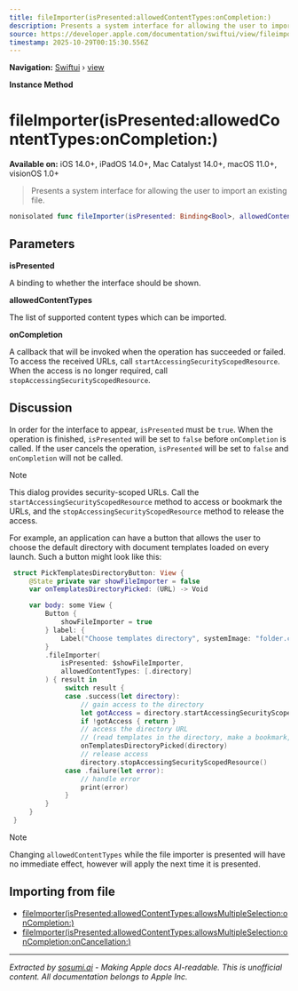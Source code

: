 ```yaml
---
title: fileImporter(isPresented:allowedContentTypes:onCompletion:)
description: Presents a system interface for allowing the user to import an existing file.
source: https://developer.apple.com/documentation/swiftui/view/fileimporter(ispresented:allowedcontenttypes:oncompletion:)
timestamp: 2025-10-29T00:15:30.556Z
---
```


**Navigation:** [Swiftui](/documentation/swiftui) › [view](/documentation/swiftui/view)

**Instance Method**

# fileImporter(isPresented:allowedContentTypes:onCompletion:)

**Available on:** iOS 14.0+, iPadOS 14.0+, Mac Catalyst 14.0+, macOS 11.0+, visionOS 1.0+

> Presents a system interface for allowing the user to import an existing file.

```swift
nonisolated func fileImporter(isPresented: Binding<Bool>, allowedContentTypes: [UTType], onCompletion: @escaping (Result<URL, any Error>) -> Void) -> some View
```

## Parameters

**isPresented**

A binding to whether the interface should be shown.



**allowedContentTypes**

The list of supported content types which can be imported.



**onCompletion**

A callback that will be invoked when the operation has succeeded or failed. To access the received URLs, call `startAccessingSecurityScopedResource`. When the access is no longer required, call `stopAccessingSecurityScopedResource`.



## Discussion

In order for the interface to appear, `isPresented` must be `true`. When the operation is finished, `isPresented` will be set to `false` before `onCompletion` is called. If the user cancels the operation, `isPresented` will be set to `false` and `onCompletion` will not be called.

> [!NOTE]
> This dialog provides security-scoped URLs. Call the `startAccessingSecurityScopedResource` method to access or bookmark the URLs, and the `stopAccessingSecurityScopedResource` method to release the access.

For example, an application can have a button that allows the user to choose the default directory with document templates loaded on every launch. Such a button might look like this:

```swift
 struct PickTemplatesDirectoryButton: View {
     @State private var showFileImporter = false
     var onTemplatesDirectoryPicked: (URL) -> Void

     var body: some View {
         Button {
             showFileImporter = true
         } label: {
             Label("Choose templates directory", systemImage: "folder.circle")
         }
         .fileImporter(
             isPresented: $showFileImporter,
             allowedContentTypes: [.directory]
         ) { result in
              switch result {
              case .success(let directory):
                  // gain access to the directory
                  let gotAccess = directory.startAccessingSecurityScopedResource()
                  if !gotAccess { return }
                  // access the directory URL
                  // (read templates in the directory, make a bookmark, etc.)
                  onTemplatesDirectoryPicked(directory)
                  // release access
                  directory.stopAccessingSecurityScopedResource()
              case .failure(let error):
                  // handle error
                  print(error)
              }
         }
     }
 }
```

> [!NOTE]
> Changing `allowedContentTypes` while the file importer is presented will have no immediate effect, however will apply the next time it is presented.

## Importing from file

- [fileImporter(isPresented:allowedContentTypes:allowsMultipleSelection:onCompletion:)](/documentation/swiftui/view/fileimporter(ispresented:allowedcontenttypes:allowsmultipleselection:oncompletion:))
- [fileImporter(isPresented:allowedContentTypes:allowsMultipleSelection:onCompletion:onCancellation:)](/documentation/swiftui/view/fileimporter(ispresented:allowedcontenttypes:allowsmultipleselection:oncompletion:oncancellation:))

---

*Extracted by [sosumi.ai](https://sosumi.ai) - Making Apple docs AI-readable.*
*This is unofficial content. All documentation belongs to Apple Inc.*
